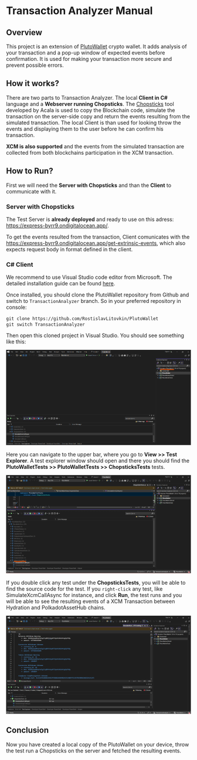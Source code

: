 # Transaction Analyzer Manual

## Overview

This project is an extension of [PlutoWallet](https://play.google.com/store/apps/details?id=com.rostislavlitovkin.plutowallet&hl=cs) crypto wallet. It adds analysis of your transaction and a pop-up window of expected events before confirmation. It is used for making your transaction more secure and prevent possible errors.

## How it works?

There are two parts to Transaction Analyzer. The local **Client in C#** language and a **Webserver running Chopsticks**. The [Chopsticks](https://github.com/AcalaNetwork/chopsticks) tool developed by Acala is used to copy the Blockchain code, simulate the transaction on the server-side copy and return the events resulting from the simulated transaction. The local Client is than used for looking throw the events and displaying them to the user before he can confirm his transaction.

**XCM is also supported** and the events from the simulated transaction are collected from both blockchains participation in the XCM transaction.

## How to Run?

First we will need the **Server with Chopsticks** and than the **Client** to communicate with it.

### Server with Chopsticks

The Test Server is **already deployed** and ready to use on this adress: https://express-byrr9.ondigitalocean.app/.

To get the events resulted from the transaction, Client comunicates with the https://express-byrr9.ondigitalocean.app/get-extrinsic-events, which also expects request body in format defined in the client.

### C# Client

We recommend to use Visual Studio code editor from Microsoft. The detailed installation guide can be found [here](https://learn.microsoft.com/en-us/visualstudio/install/install-visual-studio?view=vs-2022).

Once installed, you should clone the PlutoWallet repository from Github and switch to `TransactionAnalyzer` branch. So in your preferred repository in console:

```
git clone https://github.com/RostislavLitovkin/PlutoWallet
git switch TransactionAnalyzer
```

Then open this cloned project in Visual Studio. You should see something like this:

![Alt Text](/images/opened_plutowallet.png)

Here you can navigate to the upper bar, where you go to **View >> Test Explorer**. A test explorer window should open and there you should find the **PlutoWalletTests >> PlutoWalletTests >> ChopsticksTests** tests.

![Alt Text](/images/tests_location.png)

If you double click any test under the **ChopsticksTests**, you will be able to find the source code for the test. If you `right-click` any test, like SimulateXcmCallAsync for instance, and click **Run**, the test runs and you will be able to see the resulting events of a XCM Transaction between Hydration and PolkadotAssetHub chains.

![Alt Text](/images/run_test.png)

## Conclusion

Now you have created a local copy of the PlutoWallet on your device, throw the test run a Chopsticks on the server and fetched the resulting events.
